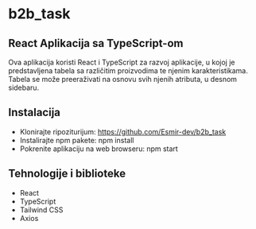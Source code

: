 # b2b_task

## React Aplikacija sa TypeScript-om

Ova aplikacija koristi React i TypeScript za razvoj aplikacije, u kojoj je predstavljena tabela sa različitim proizvodima te njenim karakteristikama.
Tabela se može preeraživati na osnovu svih njenih atributa, u desnom sidebaru.

## Instalacija

* Klonirajte ripoziturijum: https://github.com/Esmir-dev/b2b_task
* Instalirajte npm pakete: npm install
* Pokrenite aplikaciju na web browseru: npm start


## Tehnologije i biblioteke

* React
* TypeScript
* Tailwind CSS
* Axios
